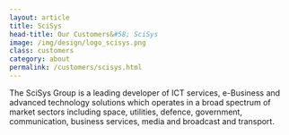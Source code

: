 ```yaml
---
layout: article
title: SciSys
head-title: Our Customers&#58; SciSys
image: /img/design/logo_scisys.png
class: customers
category: about
permalink: /customers/scisys.html
---
```


The SciSys Group is a leading developer of ICT services, e-Business
and advanced technology solutions which operates in a broad spectrum
of market sectors including space, utilities, defence, government,
communication, business services, media and broadcast and transport.

